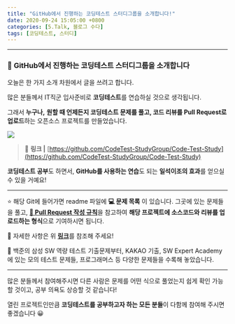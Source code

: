 ```yaml
---
title: "GitHub에서 진행하는 코딩테스트 스터디그룹을 소개합니다!"
date: 2020-09-24 15:05:00 +0800
categories: [5.Talk, 블로그 수다]
tags: [코딩테스트, 스터디]
---
```


------



### 🌠 **GitHub에서 진행하는 코딩테스트 스터디그룹을 소개합니다**

오늘은 한 가지 소개 차원에서 글을 쓰려고 합니다.

많은 분들께서 IT직군 입사준비로 **코딩테스트**를 연습하실 것으로 생각됩니다.

그래서 **누구나,** **원할 때 언제든지 코딩테스트 문제를 풀고, 코드 리뷰를 Pull Request로 업로드**하는 오픈소스 프로젝트를 만들었습니다.

![](https://camo.githubusercontent.com/036adcc91c3c4c63ec4bd0717cec45a2c40f3dc0/68747470733a2f2f692e696d6775722e636f6d2f644643354262742e706e67)

> 🔗 **링크 |** [https://github.com/CodeTest-StudyGroup/Code-Test-Study](https://github.com/CodeTest-StudyGroup/Code-Test-Study)

**코딩테스트 공부**도 하면서, **GitHub를 사용하는 연습**도 되는 **일석이조의 효과**를 얻으실 수 있을 거예요!

------

⭐ 해당 Git에 들어가면 readme 파일에 **💻 문제 목록** 이 있습니다. 그곳에 있는 문제들을 풀고, [**🧲 Pull Request 작성 규칙**](https://github.com/CodeTest-StudyGroup/Code-Test-Study/wiki/%F0%9F%A7%B2-Pull-Request-&-Commit-Message-%EA%B7%9C%EC%B9%99)을 참고하여 **해당 프로젝트에 소스코드와 리뷰를 업로드하는 형식**으로 기여하시면 됩니다.

🔗 자세한 사항은 위 [**링크**](https://github.com/CodeTest-StudyGroup/Code-Test-Study)를 참조해 주세요!

📜 백준의 삼성 SW 역량 테스트 기출문제부터, KAKAO 기출, SW Expert Academy에 있는 모의 테스트 문제들, 프로그래머스 등 다양한 문제들을 수록해 놓았습니다.

------

많은 분들께서 참여해주시면 다른 사람은 문제를 어떤 식으로 풀었는지 쉽게 확인 가능할 것이고, 공부 의욕도 상승할 것 같습니다!

열린 프로젝트인만큼 **코딩테스트를 공부하고자 하는 모든 분들**이 다함께 참여해 주시면 좋겠습니다 😀